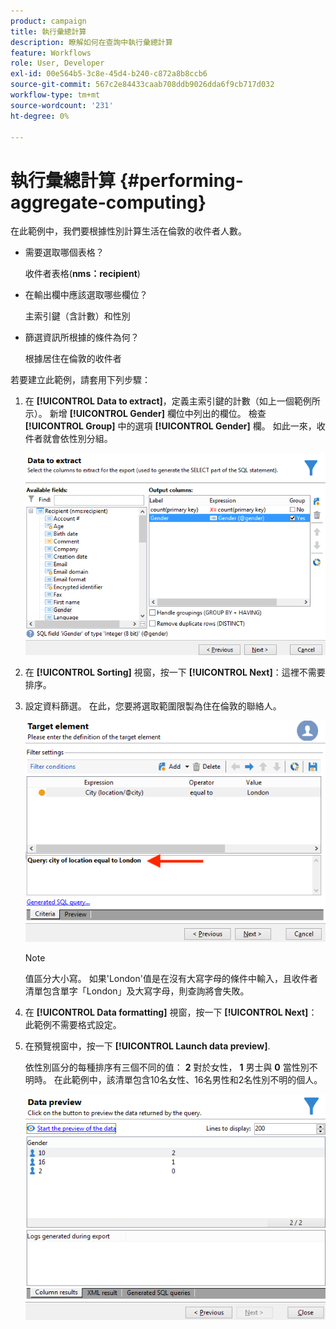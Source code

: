 ```yaml
---
product: campaign
title: 執行彙總計算
description: 瞭解如何在查詢中執行彙總計算
feature: Workflows
role: User, Developer
exl-id: 00e564b5-3c8e-45d4-b240-c872a8b8ccb6
source-git-commit: 567c2e84433caab708ddb9026dda6f9cb717d032
workflow-type: tm+mt
source-wordcount: '231'
ht-degree: 0%

---
```


# 執行彙總計算 {#performing-aggregate-computing}

在此範例中，我們要根據性別計算生活在倫敦的收件者人數。

* 需要選取哪個表格？

  收件者表格(**nms：recipient**)

* 在輸出欄中應該選取哪些欄位？

  主索引鍵（含計數）和性別

* 篩選資訊所根據的條件為何？

  根據居住在倫敦的收件者

若要建立此範例，請套用下列步驟：

1. 在 **[!UICONTROL Data to extract]**，定義主索引鍵的計數（如上一個範例所示）。 新增 **[!UICONTROL Gender]** 欄位中列出的欄位。 檢查 **[!UICONTROL Group]** 中的選項 **[!UICONTROL Gender]** 欄。 如此一來，收件者就會依性別分組。

   ![](assets/query_editor_nveau_27.png)

1. 在 **[!UICONTROL Sorting]** 視窗，按一下 **[!UICONTROL Next]**：這裡不需要排序。
1. 設定資料篩選。 在此，您要將選取範圍限製為住在倫敦的聯絡人。

   ![](assets/query_editor_22.png)

   >[!NOTE]
   >
   >值區分大小寫。 如果&#39;London&#39;值是在沒有大寫字母的條件中輸入，且收件者清單包含單字「London」及大寫字母，則查詢將會失敗。

1. 在 **[!UICONTROL Data formatting]** 視窗，按一下 **[!UICONTROL Next]**：此範例不需要格式設定。
1. 在預覽視窗中，按一下 **[!UICONTROL Launch data preview]**.

   依性別區分的每種排序有三個不同的值： **2** 對於女性， **1** 男士與 **0** 當性別不明時。 在此範例中，該清單包含10名女性、16名男性和2名性別不明的個人。

   ![](assets/query_editor_agregat_04.png)
